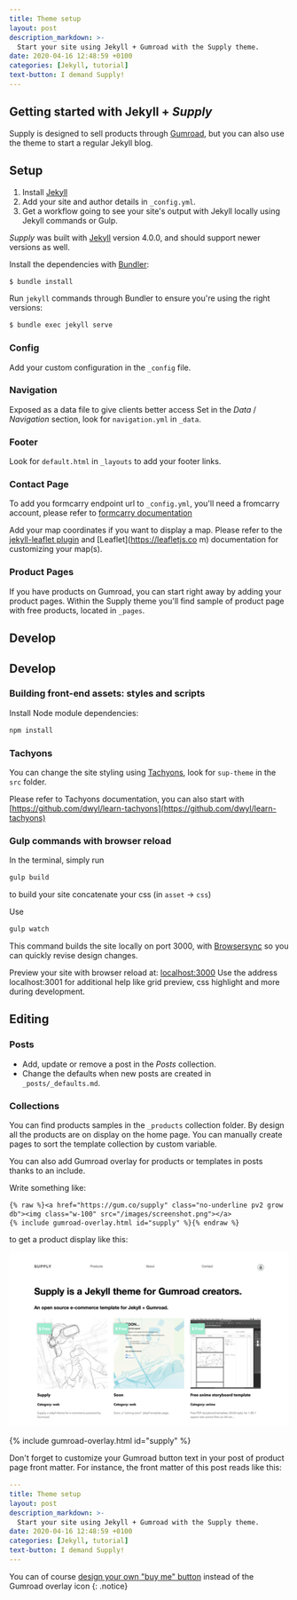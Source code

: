 ```yaml
---
title: Theme setup
layout: post
description_markdown: >-
  Start your site using Jekyll + Gumroad with the Supply theme.
date: 2020-04-16 12:48:59 +0100
categories: [Jekyll, tutorial]
text-button: I demand Supply!
---
```

## Getting started with Jekyll + *Supply*
Supply is designed to sell products through [Gumroad](https://gumroad.com), but you can also use the theme to start a regular Jekyll blog.

## Setup

1. Install [Jekyll](https://jekyllrb.com/docs/installation/)
2. Add your site and author details in `_config.yml`.
3. Get a workflow going to see your site's output with Jekyll locally using Jekyll commands or Gulp.

*Supply* was built with [Jekyll](http://jekyllrb.com/) version 4.0.0, and should support newer versions as well.

Install the dependencies with [Bundler](http://bundler.io/):

~~~bash
$ bundle install
~~~

Run `jekyll` commands through Bundler to ensure you're using the right versions:

~~~bash
$ bundle exec jekyll serve
~~~

### Config
Add your custom configuration in the ```_config``` file.

### Navigation

Exposed as a data file to give clients better access
Set in the *Data* / *Navigation* section, look for ```navigation.yml``` in  ```_data```.

### Footer
Look for ```default.html``` in ```_layouts``` to add your footer links.

### Contact Page
To add you formcarry endpoint url to `_config.yml`, you'll need a fromcarry account, please refer to [formcarry documentation](https://formcarry.com/documentation/getting-started)

Add your map coordinates if you want to display a map. Please refer to the [jekyll-leaflet plugin](https://davidjvitale.com/tech/jekyll-leaflet/getting-started/) and [Leaflet](https://leafletjs.co
  m) documentation for customizing your map(s).

### Product Pages
If you have products on Gumroad, you can start right away by adding your product pages. Within the Supply theme you'll find sample of product page with free products, located in ```_pages```.

## Develop

## Develop

### Building front-end assets: styles and scripts

Install Node module dependencies:

~~~bash
npm install
~~~


### Tachyons

You can change the site styling using [Tachyons](http://tachyons.io), look for `sup-theme` in the `src` folder.

Please refer to Tachyons documentation, you can also start with [https://github.com/dwyl/learn-tachyons](https://github.com/dwyl/learn-tachyons)

### Gulp commands with browser reload

In the terminal, simply run

~~~bash
gulp build
~~~

to build your site concatenate your css (in `asset` -> `css`)


Use


~~~bash
gulp watch
~~~

This command builds the site locally on port 3000, with [Browsersync](https://www.browsersync.io) so you can quickly revise design changes.


Preview your site with browser reload at: [localhost:3000](http://localhost:3000)
Use the address localhost:3001 for additional help like grid preview, css highlight and more during development.


## Editing

### Posts

* Add, update or remove a post in the *Posts* collection.
* Change the defaults when new posts are created in `_posts/_defaults.md`.

### Collections
You can find products samples in the `_products` collection folder. By design all the products are on display on the home page.
You can manually create pages to sort the template collection by custom variable.

You can also add Gumroad overlay for products or templates in posts thanks to an include.

Write something like:

``` liquid
{% raw %}<a href="https://gum.co/supply" class="no-underline pv2 grow db"><img class="w-100" src="/images/screenshot.png"></a>
{% include gumroad-overlay.html id="supply" %}{% endraw %}
```

to get a product display like this:

<a href="https://gum.co/supply" class="no-underline pv2 grow db"><img class="w-100" src="/images/screenshot.png"></a>

{% include gumroad-overlay.html id="supply" %}

Don't forget to customize your Gumroad button text in your post of product page front matter.
For instance, the front matter of this post reads like this:

``` yaml
---
title: Theme setup
layout: post
description_markdown: >-
  Start your site using Jekyll + Gumroad with the Supply theme.
date: 2020-04-16 12:48:59 +0100
categories: [Jekyll, tutorial]
text-button: I demand Supply!
---
```

You can of course [design your own "buy me" button](https://help.gumroad.com/article/106-using-custom-buttons-with-overlay) instead of the Gumroad overlay icon
{: .notice}
